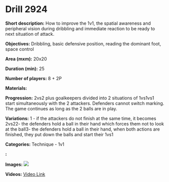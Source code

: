 # Drill 2924

**Short description:**
How to improve the 1v1, the spatial awareness and peripheral vision during dribbling and immediate reaction to be ready to next situation of attack.

**Objectives:**
Dribbling, basic defensive position, reading the dominant foot, space control

**Area (mxm):**
20x20

**Duration (min):**
25

**Number of players:**
8 + 2P

**Materials:**


**Progression:**
2vs2 plus goalkeepers divided into 2 situations of 1vs1vs1 start simultaneously with the 2 attackers. Defenders cannot switch marking. The game continues as long as the 2 balls are in play.

**Variations:**
1 - if the attackers do not finish at the same time, it becomes 2vs22- the defenders hold a ball in their hand which forces them not to look at the ball3- the defenders hold a ball in their hand, when both actions are finished, they put down the balls and start their 1vs1

**Categories:**
Technique - 1v1

**:**


**Images:**
![](https://www.coachingfutsal.com/\images\e46b3be1-dc4d-4645-8539-da62b17aea8f_1vs1.JPG)

**Videos:**
[Video Link](https://www.youtube.com/embed/F8vT4q6ENb8)

